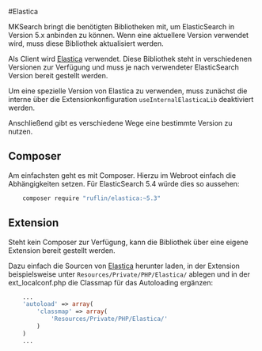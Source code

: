 #Elastica


MKSearch bringt die benötigten Bibliotheken mit, um ElasticSearch in Version 5.x anbinden zu können. 
Wenn eine aktuellere Version verwendet wird, muss diese Bibliothek aktualisiert werden.

Als Client wird [Elastica](http://elastica.io/) verwendet. Diese Bibliothek steht in verschiedenen Versionen zur Verfügung
und muss je nach verwendeter ElasticSearch Version bereit gestellt werden.

Um eine spezielle Version von Elastica zu verwenden, 
muss zunächst die interne über die Extensionkonfiguration `useInternalElasticaLib` deaktiviert werden.

Anschließend gibt es verschiedene Wege eine bestimmte Version zu nutzen.

## Composer

Am einfachsten geht es mit Composer.
Hierzu im Webroot einfach die Abhängigkeiten setzen. 
Für ElasticSearch 5.4  würde dies so aussehen:

```bash
    composer require "ruflin/elastica:~5.3"
```

## Extension

Steht kein Composer zur Verfügung, 
kann die Bibliothek über eine eigene Extension bereit gestellt werden.

Dazu einfach die Sourcen von [Elastica](http://elastica.io/) herunter laden,
in der Extension beispielsweise unter `Resources/Private/PHP/Elastica/` ablegen
und in der ext_localconf.php die Classmap für das Autoloading ergänzen:

```php
    ...
    'autoload' => array(
        'classmap' => array(
            'Resources/Private/PHP/Elastica/'
        )
    )
    ...
```
